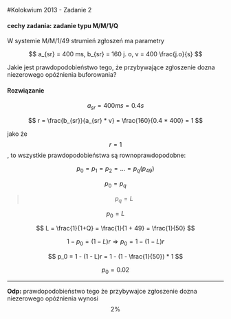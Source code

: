 #Kolokwium 2013 - Zadanie 2

#### cechy zadania: zadanie typu M/M/1/Q

W systemie M/M/1/49 strumień zgłoszeń ma parametry 

$$ a_{sr} = 400 ms, b_{sr} = 160 j. o, v = 400 \frac{j.o}{s} $$

Jakie jest prawdopodobieństwo tego, że przybywające zgłoszenie dozna niezerowego opóźnienia buforowania? 

#### Rozwiązanie 

$$ a_{sr} = 400 ms = 0.4 s $$

$$ r = \frac{b_{sr}}{a_{sr} * v} = \frac{160}{0.4 * 400} = 1 $$

jako że $$ r = 1 $$, to wszystkie prawdopodobieństwa są rownoprawdopodobne:

$$ p_0 = p_1 = p_2 = ... = p_q (p_{49}) $$

$$ p_0 = p_q $$

> $$ p_q = L $$

$$ p_0 = L $$ 

$$ L = \frac{1}{1+Q} = \frac{1}{1 + 49} = \frac{1}{50} $$

$$ 1 - p_0 = ( 1 - L )r \Rightarrow p_0 = 1 - (1 - L)r $$

$$ p_0 = 1 - (1 - L)r = 1 - (1 - \frac{1}{50}) * 1 $$

$$ p_0 = 0.02 $$

---
**Odp:** prawdopodobieństwo tego że przybywajce zgłoszenie dozna niezerowego opóźnienia wynosi $$ 2\% $$ 
